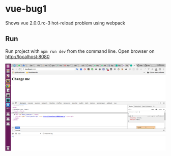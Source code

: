 # vue-bug1
Shows vue 2.0.0.rc-3 hot-reload problem using webpack

## Run
Run project with `npm run dev` from the command line. Open browser on [http://localhost:8080](http://localhost:8080)

![Alt text](/screenshot.png?raw=true "Screenshot")
